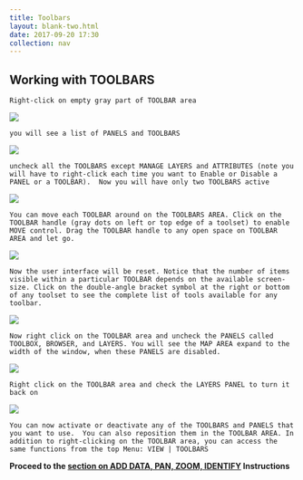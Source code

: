 ```yaml
---
title: Toolbars
layout: blank-two.html
date: 2017-09-20 17:30
collection: nav
---
```




## Working with TOOLBARS

```
Right-click on empty gray part of TOOLBAR area
```

<div class="maps"><img src="../../assets/graf/toolbar_click.jpg"></div>

```
you will see a list of PANELS and TOOLBARS 
```

<div class="maps"><img src="../../assets/graf/panels_toolbars.jpg"></div>

```
uncheck all the TOOLBARS except MANAGE LAYERS and ATTRIBUTES (note you will have to right-click each time you want to Enable or Disable a PANEL or a TOOLBAR).  Now you will have only two TOOLBARS active
```

<div class="maps"><img src="../../assets/graf/toolbars_disable.jpg"></div>

```
You can move each TOOLBAR around on the TOOLBARS AREA. Click on the TOOLBAR handle (gray dots on left or top edge of a toolset) to enable MOVE control. Drag the TOOLBAR handle to any open space on TOOLBAR AREA and let go.
```
<div class="maps"><img src="../../assets/graf/gui_10_toolbar.jpg"></div>

```
Now the user interface will be reset. Notice that the number of items visible within a particular TOOLBAR depends on the available screen-size. Click on the double-angle bracket symbol at the right or bottom of any toolset to see the complete list of tools available for any toolbar.
```

<div class="maps"><img src="../../assets/graf/gui_11_toolbar.jpg"></div>

```
Now right click on the TOOLBAR area and uncheck the PANELS called TOOLBOX, BROWSER, and LAYERS. You will see the MAP AREA expand to the width of the window, when these PANELS are disabled.
```

<div class="maps"><img src="../../assets/graf/gui_8_toolbar.jpg"></div>

```
Right click on the TOOLBAR area and check the LAYERS PANEL to turn it back on
```

<div class="maps"><img src="../../assets/graf/gui_12_toolbar.jpg"></div>

```
You can now activate or deactivate any of the TOOLBARS and PANELS that you want to use.  You can also reposition them in the TOOLBAR AREA. In addition to right-clicking on the TOOLBAR area, you can access the same functions from the top Menu: VIEW | TOOLBARS
```

**Proceed to the [section on ADD DATA, PAN, ZOOM, IDENTIFY](../panzoom) Instructions**